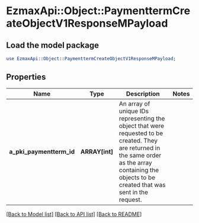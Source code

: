 # EzmaxApi::Object::PaymenttermCreateObjectV1ResponseMPayload

## Load the model package
```perl
use EzmaxApi::Object::PaymenttermCreateObjectV1ResponseMPayload;
```

## Properties
Name | Type | Description | Notes
------------ | ------------- | ------------- | -------------
**a_pki_paymentterm_id** | **ARRAY[int]** | An array of unique IDs representing the object that were requested to be created.  They are returned in the same order as the array containing the objects to be created that was sent in the request. | 

[[Back to Model list]](../README.md#documentation-for-models) [[Back to API list]](../README.md#documentation-for-api-endpoints) [[Back to README]](../README.md)


